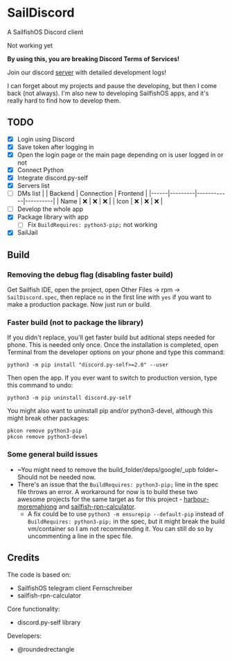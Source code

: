 # SailDiscord

A SailfishOS Discord client

Not working yet

**By using this, you are breaking Discord Terms of Services!**

Join our discord [server](https://discord.gg/Q3u7ejjzFg) with detailed development logs!

I can forget about my projects and pause the developing, but then I come back (not always). I'm also new to developing SailfishOS apps, and it's really hard to find how to develop them.

## TODO

- [X] Login using Discord
- [X] Save token after logging in
- [X] Open the login page or the main page depending on is user logged in or not
- [X] Connect Python
- [X] Integrate discord.py-self
- [X] Servers list
- [ ] DMs list
	|      | Backend | Connection | Frontend |
	|------|---------|------------|----------|
	| Name | :x:     | :x:        | :x:      |
	| Icon | :x:     | :x:        | :x:      |
- [ ] Develop the whole app
- [X] Package library with app
	- [ ] Fix `BuildRequires: python3-pip;` not working
- [X] SailJail

## Build

### Removing the debug flag (disabling faster build)

Get Sailfish IDE, open the project, open Other Files -> rpm -> `SailDiscord.spec`, then replace `no` in the first line with `yes` if you want to make a production package. Now just run or build.

### Faster build (not to package the library)

If you didn't replace, you'll get faster build but aditional steps needed for phone. This is needed only once. Once the installation is completed, open Terminal from the developer options on your phone and type this command:

	python3 -m pip install "discord.py-self>=2.0" --user

Then open the app. If you ever want to switch to production version, type this command to undo:

	python3 -m pip uninstall discord.py-self

You might also want to uninstall pip and/or python3-devel, although this might break other packages:

	pkcon remove python3-pip
	pkcon remove python3-devel

### Some general build issues

- ~You might need to remove the build_folder/deps/google/_upb folder~ Should not be needed now.
- There's an issue that the `BuildRequires: python3-pip;` line in the spec file throws an error. A workaround for now is to build these two awesome projects for the same target as for this project - [harbour-moremahjong](https://github.com/poetaster/harbour-moremahjong) and [sailfish-rpn-calculator](https://github.com/poetaster/sailfish-rpn-calculator).
	- A fix could be to use `python3 -m ensurepip --default-pip` instead of `BuildRequires: python3-pip;` in the spec, but it might break the build vm/container so I am not recommending it. You can still do so by uncommenting a line in the spec file.

## Credits

The code is based on:

- SailfishOS telegram client Fernschreiber
- sailfish-rpn-calculator

Core functionality:

- discord.py-self library

Developers:

- @roundedrectangle
